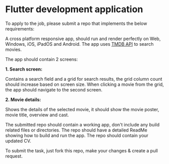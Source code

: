 # Flutter development application

To apply to the job, please submit a repo that implements the below requirements:

A cross platform responsive app, should run and render perfectly on Web, Windows, iOS, iPadOS and Android.
The app uses [TMDB API](https://developer.themoviedb.org/reference/intro/getting-started) to search movies.

The app should contain 2 screens:

**1. Search screen:**

   Contains a search field and a grid for search results, the grid column count should increase based on screen size.
   When clicking a movie from the grid, the app should navigate to the second screen.

   
**2. Movie details:**

   Shows the details of the selected movie, it should show the movie poster, movie title, overview and cast.

The submitted repo should contain a working app, don't include any build related files or directories.
The repo should have a detailed ReadMe showing how to build and run the app.
The repo should contain your updated CV.

To submit the task, just fork this repo, make your changes & create a pull request.
